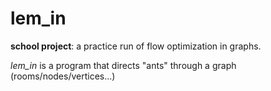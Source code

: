 # lem_in
**school project**: a practice run of flow optimization in graphs.

*lem_in* is a program that directs "ants" through a graph (rooms/nodes/vertices...)

